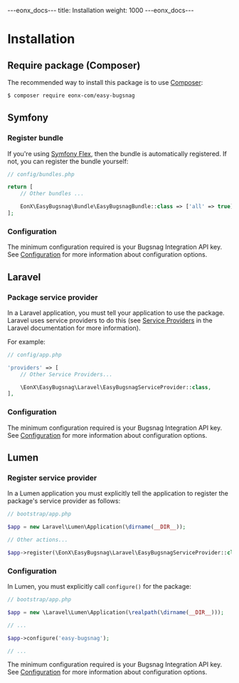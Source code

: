 ---eonx_docs---
title: Installation
weight: 1000
---eonx_docs---

# Installation

## Require package (Composer)

The recommended way to install this package is to use [Composer][1]:

```bash
$ composer require eonx-com/easy-bugsnag
```

## Symfony

### Register bundle

If you're using [Symfony Flex][2], then the bundle is automatically registered. If not, you can register the bundle
yourself:

```php
// config/bundles.php

return [
    // Other bundles ...

    EonX\EasyBugsnag\Bundle\EasyBugsnagBundle::class => ['all' => true],
];
```

### Configuration

The minimum configuration required is your Bugsnag Integration API key. See [Configuration](config.md) for more
information about configuration options.

## Laravel

### Package service provider

In a Laravel application, you must tell your application to use the package. Laravel uses service providers to do this
(see [Service Providers][3] in the Laravel documentation for more information).

For example:

```php
// config/app.php

'providers' => [
    // Other Service Providers...

    \EonX\EasyBugsnag\Laravel\EasyBugsnagServiceProvider::class,
],
```

### Configuration

The minimum configuration required is your Bugsnag Integration API key. See [Configuration](config.md) for more
information about configuration options.

## Lumen

### Register service provider

In a Lumen application you must explicitly tell the application to register the package's service provider as follows:

```php
// bootstrap/app.php

$app = new Laravel\Lumen\Application(\dirname(__DIR__));

// Other actions...

$app->register(\EonX\EasyBugsnag\Laravel\EasyBugsnagServiceProvider::class);
```

### Configuration

In Lumen, you must explicitly call `configure()` for the package:

```php
// bootstrap/app.php

$app = new \Laravel\Lumen\Application(\realpath(\dirname(__DIR__)));

// ...

$app->configure('easy-bugsnag');

// ...
```

The minimum configuration required is your Bugsnag Integration API key. See [Configuration](config.md) for more
information about configuration options.

[1]: https://getcomposer.org/

[2]: https://flex.symfony.com/

[3]: https://laravel.com/docs/8.x/providers
